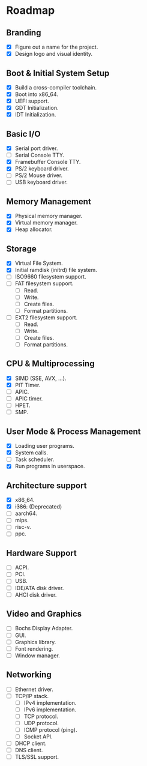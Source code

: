# Roadmap

## Branding

- [x] Figure out a name for the project.
- [x] Design logo and visual identity.

## Boot & Initial System Setup

- [x] Build a cross-compiler toolchain.
- [x] Boot into x86_64.
- [x] UEFI support.
- [x] GDT Initialization.
- [x] IDT Initialization.

## Basic I/O

- [x] Serial port driver.
- [ ] Serial Console TTY.
- [x] Framebuffer Console TTY.
- [x] PS/2 keyboard driver.
- [ ] PS/2 Mouse driver.
- [ ] USB keyboard driver.

## Memory Management

- [x] Physical memory manager.
- [x] Virtual memory manager.
- [x] Heap allocator.

## Storage

- [x] Virtual File System.
- [x] Initial ramdisk (initrd) file system.
- [ ] ISO9660 filesystem support.
- [ ] FAT filesystem support.
  - [ ] Read.
  - [ ] Write.
  - [ ] Create files.
  - [ ] Format partitions.
- [ ] EXT2 filesystem support.
  - [ ] Read.
  - [ ] Write.
  - [ ] Create files.
  - [ ] Format partitions.

## CPU & Multiprocessing

- [x] SIMD (SSE, AVX, ...).
- [x] PIT Timer.
- [ ] APIC.
- [ ] APIC timer.
- [ ] HPET.
- [ ] SMP.

## User Mode & Process Management

- [x] Loading user programs.
- [x] System calls.
- [ ] Task scheduler.
- [x] Run programs in userspace.

## Architecture support

- [x] x86_64.
- [x] ~~i386.~~ (Deprecated)
- [ ] aarch64.
- [ ] mips.
- [ ] risc-v.
- [ ] ppc.

## Hardware Support

- [ ] ACPI.
- [ ] PCI.
- [ ] USB.
- [ ] IDE/ATA disk driver.
- [ ] AHCI disk driver.

## Video and Graphics

- [ ] Bochs Display Adapter.
- [ ] GUI.
- [ ] Graphics library.
- [ ] Font rendering.
- [ ] Window manager.

## Networking

- [ ] Ethernet driver.
- [ ] TCP/IP stack.
  - [ ] IPv4 implementation.
  - [ ] IPv6 implementation.
  - [ ] TCP protocol.
  - [ ] UDP protocol.
  - [ ] ICMP protocol (ping).
  - [ ] Socket API.
- [ ] DHCP client.
- [ ] DNS client.
- [ ] TLS/SSL support.
